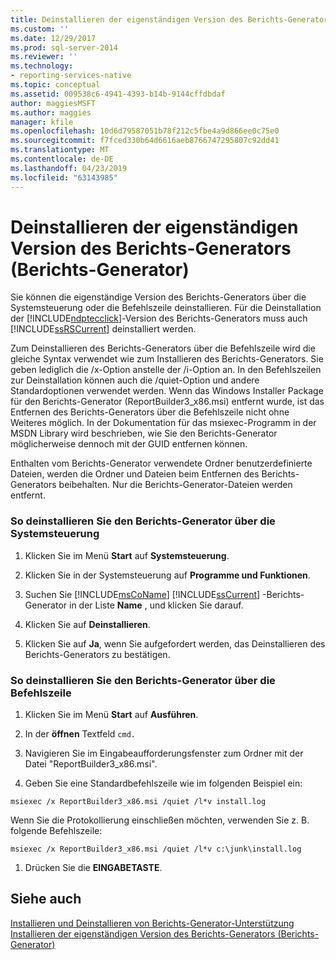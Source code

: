 ```yaml
---
title: Deinstallieren der eigenständigen Version des Berichts-Generators (Berichts-Generator) | Microsoft-Dokumentation
ms.custom: ''
ms.date: 12/29/2017
ms.prod: sql-server-2014
ms.reviewer: ''
ms.technology:
- reporting-services-native
ms.topic: conceptual
ms.assetid: 009538c6-4941-4393-b14b-9144cffdbdaf
author: maggiesMSFT
ms.author: maggies
manager: kfile
ms.openlocfilehash: 10d6d79587051b78f212c5fbe4a9d866ee0c75e0
ms.sourcegitcommit: f7fced330b64d6616aeb8766747295807c92dd41
ms.translationtype: MT
ms.contentlocale: de-DE
ms.lasthandoff: 04/23/2019
ms.locfileid: "63143985"
---
```

# <a name="uninstall-the-stand-alone-version-of-report-builder-report-builder"></a>Deinstallieren der eigenständigen Version des Berichts-Generators (Berichts-Generator)
  Sie können die eigenständige Version des Berichts-Generators über die Systemsteuerung oder die Befehlszeile deinstallieren. Für die Deinstallation der [!INCLUDE[ndptecclick](../../includes/ndptecclick-md.md)]-Version des Berichts-Generators muss auch [!INCLUDE[ssRSCurrent](../../includes/ssrscurrent-md.md)] deinstalliert werden.  
  
 Zum Deinstallieren des Berichts-Generators über die Befehlszeile wird die gleiche Syntax verwendet wie zum Installieren des Berichts-Generators. Sie geben lediglich die /x-Option anstelle der /i-Option an. In den Befehlszeilen zur Deinstallation können auch die /quiet-Option und andere Standardoptionen verwendet werden. Wenn das Windows Installer Package für den Berichts-Generator (ReportBuilder3_x86.msi) entfernt wurde, ist das Entfernen des Berichts-Generators über die Befehlszeile nicht ohne Weiteres möglich. In der Dokumentation für das msiexec-Programm in der MSDN Library wird beschrieben, wie Sie den Berichts-Generator möglicherweise dennoch mit der GUID entfernen können.  
  
 Enthalten vom Berichts-Generator verwendete Ordner benutzerdefinierte Dateien, werden die Ordner und Dateien beim Entfernen des Berichts-Generators beibehalten. Nur die Berichts-Generator-Dateien werden entfernt.  
  
### <a name="to-uninstall-report-builder-from-the-control-panel"></a>So deinstallieren Sie den Berichts-Generator über die Systemsteuerung  
  
1.  Klicken Sie im Menü **Start** auf **Systemsteuerung**.  
  
2.  Klicken Sie in der Systemsteuerung auf **Programme und Funktionen**.  
  
3.  Suchen Sie [!INCLUDE[msCoName](../../includes/msconame-md.md)] [!INCLUDE[ssCurrent](../../includes/sscurrent-md.md)] -Berichts-Generator in der Liste **Name** , und klicken Sie darauf.  
  
4.  Klicken Sie auf **Deinstallieren**.  
  
5.  Klicken Sie auf **Ja**, wenn Sie aufgefordert werden, das Deinstallieren des Berichts-Generators zu bestätigen.  
  
### <a name="to-uninstall-report-builder-from-the-command-line"></a>So deinstallieren Sie den Berichts-Generator über die Befehlszeile  
  
1.  Klicken Sie im Menü **Start** auf **Ausführen**.  
  
2.  In der **öffnen** Textfeld `cmd.`  
  
3.  Navigieren Sie im Eingabeaufforderungsfenster zum Ordner mit der Datei "ReportBuilder3_x86.msi".  
  
4.  Geben Sie eine Standardbefehlszeile wie im folgenden Beispiel ein:  
  
 `msiexec /x ReportBuilder3_x86.msi /quiet /l*v install.log`  
  
 Wenn Sie die Protokollierung einschließen möchten, verwenden Sie z. B. folgende Befehlszeile:  
  
 `msiexec /x ReportBuilder3_x86.msi /quiet /l*v c:\junk\install.log`  
  
1.  Drücken Sie die **EINGABETASTE**.  
  
## <a name="see-also"></a>Siehe auch  
 [Installieren und Deinstallieren von Berichts-Generator-Unterstützung](../install-uninstall-and-report-builder-support.md)   
 [Installieren der eigenständigen Version des Berichts-Generators &#40;Berichts-Generator&#41;](install-report-builder.md)  
  
  

